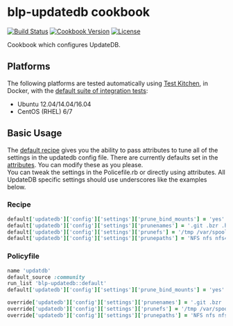 # blp-updatedb cookbook

[![Build Status](https://img.shields.io/travis/bloomberg-cookbooks/updatedb.svg)](https://travis-ci.org/bloomberg-cookbooks/updatedb)
[![Cookbook Version](https://img.shields.io/cookbook/v/blp-updatedb.svg)](https://supermarket.chef.io/cookbooks/blp-updatedb)
[![License](https://img.shields.io/github/license/bloomberg-cookbooks/updatedb.svg?maxAge=2592000)](http://www.apache.org/licenses/LICENSE-2.0)

Cookbook which configures UpdateDB.

## Platforms

The following platforms are tested automatically
using [Test Kitchen][0], in Docker, with
the [default suite of integration tests][2]:

- Ubuntu 12.04/14.04/16.04
- CentOS (RHEL) 6/7

## Basic Usage
The [default recipe](recipes/default.rb) gives you the ability to pass
attributes to tune all of the settings in the updatedb config file.
There are currently defaults set in the [attributes](attributes/default.rb). You can modify these as you please.  
You can tweak the settings in the Policefile.rb or directly using
attributes. All UpdateDB specific settings should use underscores like
the examples below.

### Recipe
```ruby
default['updatedb']['config']['settings']['prune_bind_mounts'] = 'yes'
default['updatedb']['config']['settings']['prunenames'] = '.git .bzr .hg .svn'
default['updatedb']['config']['settings']['prunefs'] = '/tmp /var/spool /media /home/.ecryptfs'
default['updatedb']['config']['settings']['prunepaths'] = 'NFS nfs nfs4 rpc_pipefs afs binfmt_misc proc smbfs autofs iso9660 ncpfs coda devpts ftpfs devfs mfs shfs sysfs cifs lustre tmpfs usbfs udf fuse.glusterfs fuse.sshfs curlftpfs ecryptfs fusesmb devtmpfs'
```

### Policyfile
``` ruby
name 'updatdb'
default_source :community
run_list 'blp-updatedb::default'
default['updatedb']['config']['settings']['prune_bind_mounts'] = 'yes'

override['updatedb']['config']['settings']['prunenames'] = '.git .bzr .hg .svn'
override['updatedb']['config']['settings']['prunefs'] = '/tmp /var/spool /media /home/.ecryptfs'
override['updatedb']['config']['settings']['prunepaths'] = 'NFS nfs nfs4 rpc_pipefs afs binfmt_misc proc smbfs autofs iso9660 ncpfs coda devpts ftpfs devfs mfs shfs sysfs cifs lustre tmpfs usbfs udf fuse.glusterfs fuse.sshfs curlftpfs ecryptfs fusesmb devtmpfs'
```

[0]: https://docs.ruby-lang.org/en/2.1.0/Gem/ConfigFile.html
[1]: https://rubygems.org/
[2]: https://github.com/bloomberg-cookbooks/gemrc/blob/master/test/integration/default/default_spec.rb
[3]: https://github.com/chef/omnibus
[4]: https://github.com/bloomberg-cookbooks/gemrc/blob/master/recipes/default.rb
